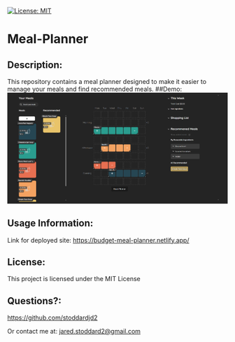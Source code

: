 [![License: MIT](https://img.shields.io/badge/License-MIT-yellow.svg)](https://opensource.org/licenses/MIT)

# Meal-Planner
## Description: 
This repository contains a meal planner designed to make it easier to manage your meals and find recommended meals.
##Demo:
![Demo 1](/Demo-Images/Meal-Planner-Demo.png?raw=true "Optional Title")

## Usage Information: 
Link for deployed site:
https://budget-meal-planner.netlify.app/

## License: 
This project is licensed under the MIT License 
## Questions?: 
https://github.com/stoddardjd2

Or contact me at: jared.stoddard2@gmail.com
